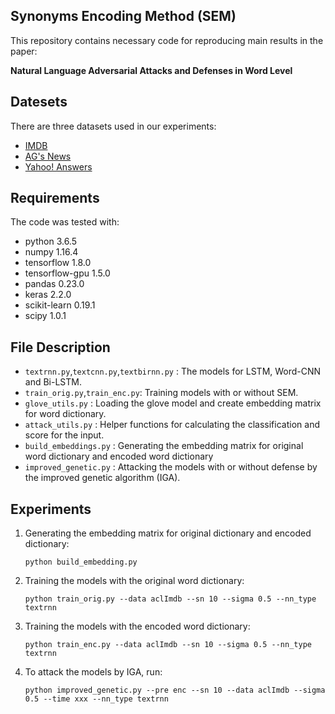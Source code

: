 ## Synonyms Encoding Method (SEM)

This repository contains necessary code for reproducing main results in the paper:

**Natural Language Adversarial Attacks and Defenses in Word Level**

## Datesets
There are three datasets used in our experiments:

- [IMDB](https://s3.amazonaws.com/fast-ai-nlp/imdb.tgz)
- [AG's News](https://s3.amazonaws.com/fast-ai-nlp/ag_news_csv.tgz)
- [Yahoo! Answers](https://s3.amazonaws.com/fast-ai-nlp/yahoo_answers_csv.tgz)

## Requirements
The code was tested with:

- python 3.6.5
- numpy 1.16.4
- tensorflow 1.8.0
- tensorflow-gpu 1.5.0
- pandas 0.23.0
- keras 2.2.0
- scikit-learn 0.19.1
- scipy 1.0.1



## File Description

- `textrnn.py`,`textcnn.py`,`textbirnn.py` : The models for LSTM, Word-CNN and Bi-LSTM.
- `train_orig.py`,`train_enc.py`: Training models with or without SEM.
- `glove_utils.py` : Loading the glove model and create embedding matrix for word dictionary.
- `attack_utils.py` : Helper functions for calculating the classification and score for the input. 
- `build_embeddings.py` : Generating the embedding matrix for original word dictionary and encoded word dictionary
- `improved_genetic.py` : Attacking the models with or without defense by the improved genetic algorithm (IGA).



## Experiments

1. Generating the embedding matrix for original dictionary and encoded dictionary:

    ```shell
    python build_embedding.py
    ```

2. Training the models with the original word dictionary:

    ```shell
    python train_orig.py --data aclImdb --sn 10 --sigma 0.5 --nn_type textrnn
    ```

3. Training the models with the encoded word dictionary:

    ```shell
    python train_enc.py --data aclImdb --sn 10 --sigma 0.5 --nn_type textrnn
    ```

4. To attack the models by IGA, run:

    ```shell
    python improved_genetic.py --pre enc --sn 10 --data aclImdb --sigma 0.5 --time xxx --nn_type textrnn
    ```



